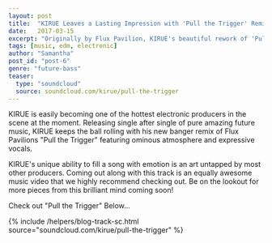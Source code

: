 ```yaml
---
layout: post
title:  "KIRUE Leaves a Lasting Impression with 'Pull the Trigger' Remix"
date:   2017-03-15
excerpt: "Originally by Flux Pavilion, KIRUE's beautiful rework of 'Pull the Trigger' is full of creative future elements it's sure to have you bouncing back and forth from beginning to end."
tags: [music, edm, electronic]
author: "Samantha"
post_id: "post-6"
genre: "future-bass"
teaser:
  type: "soundcloud"
  source: soundcloud.com/kirue/pull-the-trigger
---
```

KIRUE is easily becoming one of the hottest electronic producers in the scene at the moment. Releasing single after single of pure amazing future music, KIRUE keeps the ball rolling with his new banger remix of Flux Pavilions "Pull the Trigger" featuring ominous atmosphere and expressive vocals.

KIRUE's unique ability to fill a song with emotion is an art untapped by most other producers. Coming out along with this track is an equally awesome music video that we highly recommend checking out. Be on the lookout for more pieces from this brilliant mind coming soon!

Check out "Pull the Trigger" Below...

{% include /helpers/blog-track-sc.html source="soundcloud.com/kirue/pull-the-trigger" %}

